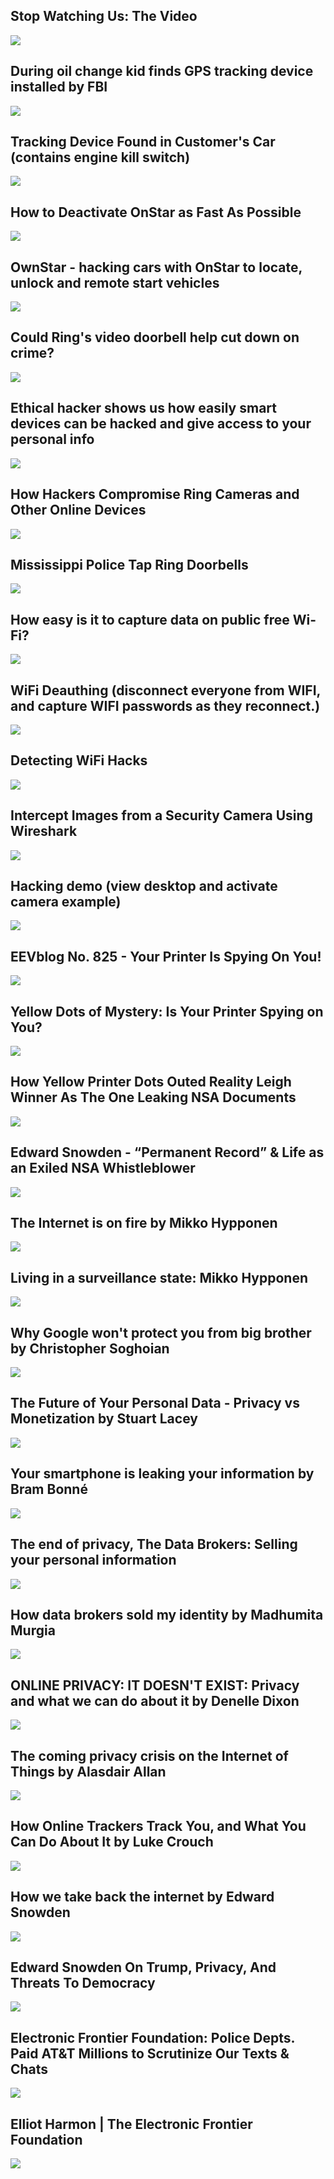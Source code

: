 Stop Watching Us: The Video
---------------------------

[![]( /image/yid-aGmiw_rrNxk.jpg)](https://www.youtube.com/watch?v=aGmiw_rrNxk)

During oil change kid finds GPS tracking device installed by FBI
----------------------------------------------------------------

[![]( /image/yid-7IEryUQW94s.jpg)](https://www.youtube.com/watch?v=7IEryUQW94s)

Tracking Device Found in Customer's Car (contains engine kill switch)
---------------------------------------------------------------------

[![]( /image/yid-w0ZvYLJpmeg.jpg)](https://www.youtube.com/watch?v=w0ZvYLJpmeg)

How to Deactivate OnStar as Fast As Possible
--------------------------------------------

[![]( /image/yid-weJ9x3lg1YE.jpg)](https://www.youtube.com/watch?v=weJ9x3lg1YE)

OwnStar - hacking cars with OnStar to locate, unlock and remote start vehicles
------------------------------------------------------------------------------

[![]( /image/yid-3olXUbS-prU.jpg)](https://www.youtube.com/watch?v=3olXUbS-prU)

Could Ring's video doorbell help cut down on crime?
---------------------------------------------------

[![]( /image/yid-e-wITh23cn4.jpg)](https://www.youtube.com/watch?v=e-wITh23cn4)

Ethical hacker shows us how easily smart devices can be hacked and give access to your personal info
----------------------------------------------------------------------------------------------------

[![]( /image/yid-AOHI9U8phDw.jpg)](https://www.youtube.com/watch?v=AOHI9U8phDw)

How Hackers Compromise Ring Cameras and Other Online Devices
------------------------------------------------------------

[![]( /image/yid-NkaxH4QKM1k.jpg)](https://www.youtube.com/watch?v=NkaxH4QKM1k)

Mississippi Police Tap Ring Doorbells
-------------------------------------

[![]( /image/yid-VehGGR8J5Aw.jpg)](https://www.youtube.com/watch?v=VehGGR8J5Aw)

How easy is it to capture data on public free Wi-Fi?
----------------------------------------------------

[![]( /image/yid-YzP3ZL4vlkY.jpg)](https://www.youtube.com/watch?v=YzP3ZL4vlkY)

WiFi Deauthing (disconnect everyone from WIFI, and capture WIFI passwords as they reconnect.)
---------------------------------------------------------------------------------------------

[![]( /image/yid-MG5VQWC4OOM.jpg)](https://www.youtube.com/watch?v=MG5VQWC4OOM)

Detecting WiFi Hacks
--------------------

[![]( /image/yid-rirNXSUu2kY.jpg)](https://www.youtube.com/watch?v=rirNXSUu2kY)

Intercept Images from a Security Camera Using Wireshark
-------------------------------------------------------

[![]( /image/yid-va1wUSPGgSU.jpg)](https://www.youtube.com/watch?v=va1wUSPGgSU)

Hacking demo (view desktop and activate camera example)
-------------------------------------------------------

[![]( /image/yid--0ofQsAwF2I.jpg)](https://www.youtube.com/watch?v=-0ofQsAwF2I)

EEVblog No. 825 - Your Printer Is Spying On You!
------------------------------------------------

[![]( /image/yid-sit6zUQKpJc.jpg)](https://www.youtube.com/watch?v=sit6zUQKpJc)

Yellow Dots of Mystery: Is Your Printer Spying on You?
------------------------------------------------------

[![]( /image/yid-izMGMsIZK4U.jpg)](https://www.youtube.com/watch?v=izMGMsIZK4U)

How Yellow Printer Dots Outed Reality Leigh Winner As The One Leaking NSA Documents
-----------------------------------------------------------------------------------

[![]( /image/yid-yQ5zufwNGI8.jpg)](https://www.youtube.com/watch?v=yQ5zufwNGI8)

Edward Snowden - “Permanent Record” & Life as an Exiled NSA Whistleblower
-------------------------------------------------------------------------

[![]( /image/yid-PArFP7ZJrtg.jpg)](https://www.youtube.com/watch?v=PArFP7ZJrtg)

The Internet is on fire by Mikko Hypponen
-----------------------------------------

[![]( /image/yid-QKe-aO44R7k.jpg)](https://www.youtube.com/watch?v=QKe-aO44R7k)

Living in a surveillance state: Mikko Hypponen
----------------------------------------------

[![]( /image/yid-lHj7jgQpnBM.jpg)](https://www.youtube.com/watch?v=lHj7jgQpnBM)

Why Google won't protect you from big brother by Christopher Soghoian
---------------------------------------------------------------------

[![]( /image/yid-esA9RFO1Pcw.jpg)](https://www.youtube.com/watch?v=esA9RFO1Pcw)

The Future of Your Personal Data - Privacy vs Monetization by Stuart Lacey
--------------------------------------------------------------------------

[![]( /image/yid-JIo-V0beaBw.jpg)](https://www.youtube.com/watch?v=JIo-V0beaBw)

Your smartphone is leaking your information by Bram Bonné
---------------------------------------------------------

[![]( /image/yid-2GpNhYy2l08.jpg)](https://www.youtube.com/watch?v=2GpNhYy2l08)

The end of privacy, The Data Brokers: Selling your personal information
-----------------------------------------------------------------------

[![]( /image/yid-qAT_ina93NY.jpg)](https://www.youtube.com/watch?v=qAT_ina93NY)

How data brokers sold my identity by Madhumita Murgia
-----------------------------------------------------

[![]( /image/yid-AU66C6HePfg.jpg)](https://www.youtube.com/watch?v=AU66C6HePfg)

ONLINE PRIVACY: IT DOESN'T EXIST: Privacy and what we can do about it by Denelle Dixon
--------------------------------------------------------------------------------------

[![]( /image/yid-LgWrD3EJ1Do.jpg)](https://www.youtube.com/watch?v=LgWrD3EJ1Do)

The coming privacy crisis on the Internet of Things by Alasdair Allan
---------------------------------------------------------------------

[![]( /image/yid-yG4JL0ZRmi4.jpg)](https://www.youtube.com/watch?v=yG4JL0ZRmi4)

How Online Trackers Track You, and What You Can Do About It by Luke Crouch
--------------------------------------------------------------------------

[![]( /image/yid-jVeqAemtC6w.jpg)](https://www.youtube.com/watch?v=jVeqAemtC6w)

How we take back the internet by Edward Snowden
-----------------------------------------------

[![]( /image/yid-yVwAodrjZMY.jpg)](https://www.youtube.com/watch?v=yVwAodrjZMY)

Edward Snowden On Trump, Privacy, And Threats To Democracy
----------------------------------------------------------

[![]( /image/yid-e9yK1QndJSM.jpg)](https://www.youtube.com/watch?v=e9yK1QndJSM)

Electronic Frontier Foundation: Police Depts. Paid AT&T Millions to Scrutinize Our Texts & Chats
------------------------------------------------------------------------------------------------

[![]( /image/yid-cdr8QG0KNug.jpg)](https://www.youtube.com/watch?v=cdr8QG0KNug)

Elliot Harmon | The Electronic Frontier Foundation
--------------------------------------------------

[![]( /image/yid-8dQYhOXa-LY.jpg)](https://www.youtube.com/watch?v=8dQYhOXa-LY)